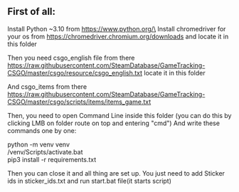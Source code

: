 First of all:
-
Install Python ~3.10 from https://www.python.org/\
Install chromedriver for your os from https://chromedriver.chromium.org/downloads and locate it in this folder

Then you need csgo_english file from there https://raw.githubusercontent.com/SteamDatabase/GameTracking-CSGO/master/csgo/resource/csgo_english.txt
locate it in this folder


And csgo_items from there https://raw.githubusercontent.com/SteamDatabase/GameTracking-CSGO/master/csgo/scripts/items/items_game.txt

Then, you need to open Command Line inside this folder (you can do this by clicking LMB on folder route on top and entering "cmd")
And write these commands one by one:

python -m venv venv<br />/venv/Scripts/activate.bat<br />pip3 install -r requirements.txt

Then you can close it and all thing are set up. You just need to add Sticker ids in sticker_ids.txt and run start.bat file(it starts script)